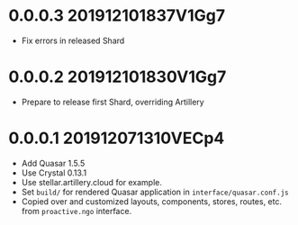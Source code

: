 # 0.0.0.3 201912101837V1Gg7
* Fix errors in released Shard

# 0.0.0.2 201912101830V1Gg7
* Prepare to release first Shard, overriding Artillery

# 0.0.0.1 201912071310VECp4
* Add Quasar 1.5.5
* Use Crystal 0.13.1
* Use stellar.artillery.cloud for example.
* Set `build/` for rendered Quasar application in `interface/quasar.conf.js`
* Copied over and customized layouts, components, stores, routes, etc. from `proactive.ngo` interface.